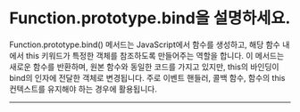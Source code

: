 # Function.prototype.bind을 설명하세요.

Function.prototype.bind() 메서드는 JavaScript에서 함수를 생성하고, 해당 함수 내에서 this 키워드가 특정한 객체를 참조하도록 만들어주는 역할을 합니다. 이 메서드는 새로운 함수를 반환하며, 원본 함수와 동일한 코드를 가지고 있지만, this의 바인딩이 bind의 인자에 전달한 객체로 변경됩니다. 주로 이벤트 핸들러, 콜백 함수, 함수의 this 컨텍스트를 유지해야 하는 경우에 활용됩니다.

---
